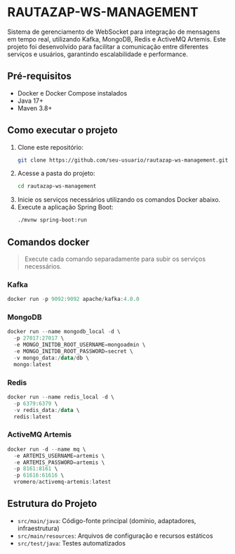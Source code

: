 # RAUTAZAP-WS-MANAGEMENT

Sistema de gerenciamento de WebSocket para integração de mensagens em tempo real, utilizando Kafka, MongoDB, Redis e ActiveMQ Artemis. Este projeto foi desenvolvido para facilitar a comunicação entre diferentes serviços e usuários, garantindo escalabilidade e performance.

## Pré-requisitos

- Docker e Docker Compose instalados
- Java 17+
- Maven 3.8+

## Como executar o projeto

1. Clone este repositório:
   ```bash
   git clone https://github.com/seu-usuario/rautazap-ws-management.git
   ```
2. Acesse a pasta do projeto:
   ```bash
   cd rautazap-ws-management
   ```
3. Inicie os serviços necessários utilizando os comandos Docker abaixo.
4. Execute a aplicação Spring Boot:
   ```bash
   ./mvnw spring-boot:run
   ```

## Comandos docker

> Execute cada comando separadamente para subir os serviços necessários.

### Kafka
```powershell
docker run -p 9092:9092 apache/kafka:4.0.0
```

### MongoDB
```powershell
docker run --name mongodb_local -d \
  -p 27017:27017 \
  -e MONGO_INITDB_ROOT_USERNAME=mongoadmin \
  -e MONGO_INITDB_ROOT_PASSWORD=secret \
  -v mongo_data:/data/db \
  mongo:latest
```

### Redis
```powershell
docker run --name redis_local -d \
  -p 6379:6379 \
  -v redis_data:/data \
  redis:latest
```

### ActiveMQ Artemis
```powershell
docker run -d --name mq \
  -e ARTEMIS_USERNAME=artemis \
  -e ARTEMIS_PASSWORD=artemis \
  -p 8161:8161 \
  -p 61616:61616 \
  vromero/activemq-artemis:latest
```

## Estrutura do Projeto

- `src/main/java`: Código-fonte principal (domínio, adaptadores, infraestrutura)
- `src/main/resources`: Arquivos de configuração e recursos estáticos
- `src/test/java`: Testes automatizados
